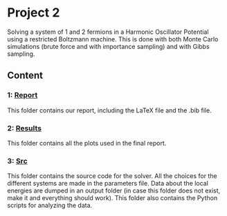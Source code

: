 # Project 2

Solving a system of 1 and 2 fermions in a Harmonic Oscillator Potential using a restricted Boltzmann machine. This is done with 
both Monte Carlo simulations (brute force and with importance sampling) and with Gibbs sampling.

## Content

### 1: [Report](https://github.com/dulte/FYS4411/tree/master/Project2/Report)
This folder contains our report, including the LaTeX file and the .bib file.

### 2: [Results](https://github.com/dulte/FYS4411/tree/master/Project2/Results)
This folder contains all the plots used in the final report.

### 3: [Src](https://github.com/dulte/FYS4411/tree/master/Project2/src)
This folder contains the source code for the solver. All the choices for the different systems are made in the parameters file. Data about the local energies are dumped in an output folder (in case this folder does not exist, make it and everything should work). This folder also contains the Python scripts for analyzing the data.
